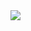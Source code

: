 <img src="https://capsule-render.vercel.app/api?type=waving&color=timeAuto&height=260&section=header&text=JiEun%20GitHub&fontSize=90" />
